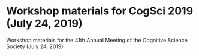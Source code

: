 # Workshop materials for CogSci 2019 (July 24, 2019)

Workshop materials for the 41th Annual Meeting of the Cognitive Science Society (July 24, 2019)
